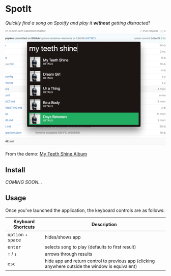SpotIt
======

*Quickly find a song on Spotify and play it __without__ getting distracted!*

![alt text](/example.png "Demo")

From the demo: [My Teeth Shine Album](https://open.spotify.com/album/5qYA1RLNEiJeXb2q648hWW)

## Install

*COMING SOON...*

## Usage

Once you've launched the application, the keyboard controls are as follows:

| Keyboard Shortcuts                    | Description |
| --------------------------------------|-------------------------|
|  <kbd>option</kbd> + <kbd>space</kbd> | hides/shows app         |
| <kbd>enter</kbd>                      | selects song to play (defaults to first result) |
| <kbd>↑</kbd> / <kbd>↓</kbd>           | arrows through results |
| <kbd>esc</kbd>                        | hide app and return control to previous app (clicking anywhere outside the window is equivalent) |
